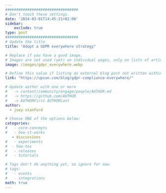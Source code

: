```yaml
---
#################################
# Don't touch these settings.
date: '2024-03-01T14:45:21+02:00'
sidebar:
    exclude: true
type: post
#################################
# Update the title
title: "Adopt a GDPR everywhere strategy"

# Replace if you have a good image. 
# Images are not used (yet) on individual pages, only on lists of articles.
image: /images/gdpr_everywhere.webp

# Define this value if listing an external blog post not written within this site.
link: "https://upsun.com/blog/gdpr-compliance-everywhere/"

# Update author with one or more
#   -> content/community/engage/people/AUTHOR.md
#   -> https://github.com/AUTHOR
#   -> AUTHORFirst AUTHORLast
author:
  - joey-stanford

# Choose ONE of the options below:
categories:
#   - core-concepts
#   - how-it-works
   - discussions
#   - experiments
#  - how-tos
#   - releases
#   - tutorials

# Tags don't do anything yet, so ignore for now.
# tags:
#   - events
#   - integrations
math: true
---
```


